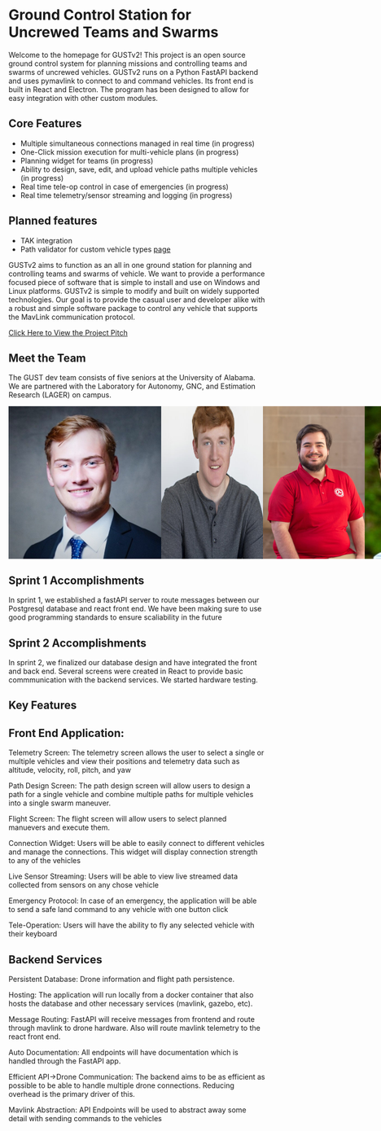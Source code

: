 # Ground Control Station for Uncrewed Teams and Swarms

Welcome to the homepage for GUSTv2! This project is an open source ground control system for planning missions and controlling teams and swarms of uncrewed vehicles. GUSTv2 runs on a Python FastAPI backend and uses pymavlink to connect to and command vehicles. Its front end is built in React and Electron. The program has been designed to allow for easy integration with other custom modules. 

 
  
## Core Features
 - Multiple simultaneous connections managed in real time (in progress)
 - One-Click mission execution for multi-vehicle plans (in progress)
 - Planning widget for teams (in progress)
 - Ability to design, save, edit, and upload vehicle paths multiple vehicles (in progress)
 - Real time tele-op control in case of emergencies (in progress)
 - Real time telemetry/sensor streaming and logging (in progress)
 
 ## Planned features
  - TAK integration
  - Path validator for custom vehicle types 
 <a href="page.html">page</a>

GUSTv2 aims to function as an all in one ground station for planning and controlling teams and swarms of vehicle. We want to provide a performance focused piece of software that is simple to install and use on Windows and Linux platforms. GUSTv2 is simple to modify and built on widely supported technologies. Our goal is to provide the casual user and developer alike with a robust and simple software package to control any vehicle that supports the MavLink communication protocol.

[Click Here to View the Project Pitch](presentations/GUST%20Capstone%20Pitch.pdf)

## Meet the Team
The GUST dev team consists of five seniors at the University of Alabama. We are partnered with the Laboratory for Autonomy, GNC, and Estimation Research (LAGER) on campus.

<div style="display: flex; justify-content: space-around;">
  <img src="images/nick.jpg" width="300" height="300" alt="Team Headshot">
  <img src="images/jcob_Senior_Pic.jpg" width="200" height="300" alt="Team Headshot">
  <img src="images/ricardo.jpeg" width="200" height="300" alt="Team Headshot"> 
  <img src="images/james.jpg" width="200" height="300" alt="Team Headshot">
  <img src="images/cameron.jpg" width="200" height="300" alt= "Team Headshot">
</div>

## Sprint 1 Accomplishments

In sprint 1, we established a fastAPI server to route messages between our Postgresql database and react front end. We have been making sure to use good programming standards to ensure scaliability in the future

## Sprint 2 Accomplishments

In sprint 2, we finalized our database design and have integrated the front and back end. Several screens were created in React to provide basic commmunication with the backend services. We started hardware testing.

## Key Features

## Front End Application: 

Telemetry Screen: The telemetry screen allows the user to select a single or multiple vehicles and view their positions and telemetry data such as altitude, velocity, roll, pitch, and yaw 

Path Design Screen: The path design screen will allow users to design a path for a single vehicle and combine multiple paths for multiple vehicles into a single swarm maneuver. 

Flight Screen: The flight screen will allow users to select planned manuevers and execute them. 

Connection Widget: Users will be able to easily connect to different vehicles and manage the connections. This widget will display connection strength to any of the vehicles 

Live Sensor Streaming: Users will be able to view live streamed data collected from sensors on any chose vehicle 

Emergency Protocol: In case of an emergency, the application will be able to send a safe land command to any vehicle with one button click 

Tele-Operation: Users will have the ability to fly any selected vehicle with their keyboard  

 

## Backend Services 

Persistent Database: Drone information and flight path persistence. 

Hosting: The application will run locally from a docker container that also hosts the database and other necessary services (mavlink, gazebo, etc).  

Message Routing: FastAPI will receive messages from frontend and route through mavlink to drone hardware. Also will route mavlink telemetry to the react front end. 

Auto Documentation: All endpoints will have documentation which is handled through the FastAPI app. 

Efficient API->Drone Communication: The backend aims to be as efficient as possible to be able to handle multiple drone connections. Reducing overhead is the primary driver of this. 

Mavlink Abstraction: API Endpoints will be used to abstract away some detail with sending commands to the vehicles 
 
